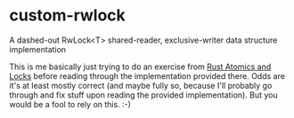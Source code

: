 # custom-rwlock
A dashed-out RwLock&lt;T> shared-reader, exclusive-writer data structure implementation

This is me basically just trying to do an exercise from [Rust Atomics and Locks] before reading through the implementation provided there. Odds are it's at least mostly correct (and maybe fully so, because I'll probably go through and fix stuff upon reading the provided implementation). But you would be a fool to rely on this. :-)

[Rust Atomics and Locks]: https://marabos.nl/atomics/building-locks.html#reader-writer-lock
